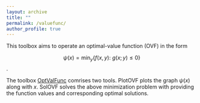 ```yaml
---
layout: archive
title: ""   
permalink: /valuefunc/
author_profile: true
---
```


This toolbox aims to operate an optimal-value function (OVF) in the form 

$$\psi(x) = \min_{y} \{f(x, y):~g(x; y)\leq 0\}$$.

The toolbox [OptValFunc](\files\OptValFunc.zip) comrises two tools. PlotOVF  plots  the graph $\psi(x)$ along with $x$. 
SolOVF solves the above minimization problem with providing the function values and corresponding optimal solutions.
 
